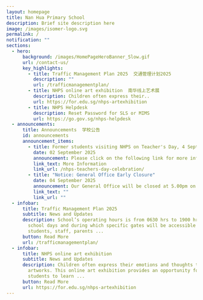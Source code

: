 ```yaml
---
layout: homepage
title: Nan Hua Primary School
description: Brief site description here
image: /images/isomer-logo.svg
permalink: /
notification: ""
sections:
  - hero:
      background: /images/HomePageHeroBanner_Slow.gif
      url: /contact-us/
      key_highlights:
        - title: Traffic Management Plan 2025  交通管理计划2025
          description: ""
          url: /trafficmanagementplan/
        - title: NHPS online art exhibition  南华线上艺术展
          description: Children often express their..
          url: https://for.edu.sg/nhps-artexhibition
        - title: NHPS Helpdesk
          description: Reset Password for SLS or MIMS
          url: https://go.gov.sg/nhps-helpdesk
  - announcements:
      title: Announcements  学校公告
      id: announcements
      announcement_items:
        - title: Former students visiting NHPS on Teacher's Day, 4 Sept 2025
          date: 02 September 2025
          announcement: Please click on the following link for more information
          link_text: More Information
          link_url: /nhps-teachers-day-celebration/
        - title: "Notice: General Office Early Closure"
          date: 04 September 2025
          announcement: Our General Office will be closed at 5.00pm on 4 and 5 September 2025
          link_text: ""
          link_url: ""
  - infobar:
      title: Traffic Management Plan 2025
      subtitle: News and Updates
      description: School’s operating hours is from 0630 hrs to 1900 hrs on normal
        school days and during which specific gates will be accessible to
        students, staff, parents ...
      button: Read More
      url: /trafficmanagementplan/
  - infobar:
      title: NHPS online art exhibition
      subtitle: News and Updates
      description: Children often express their emotions and thoughts through their
        artworks. This online art exhibition provides an opportunity for
        students to learn ...
      button: Read More
      url: https://for.edu.sg/nhps-artexhibition
---
```

